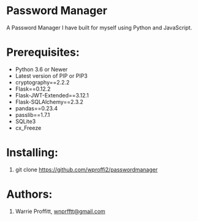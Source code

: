 # Password Manager
A Password Manager I have built for myself using Python and JavaScript.

# Prerequisites:
* Python 3.6 or Newer
* Latest version of PIP or PIP3
* cryptography==2.2.2
* Flask==0.12.2
* Flask-JWT-Extended==3.12.1
* Flask-SQLAlchemy==2.3.2
* pandas==0.23.4
* passlib==1.7.1
* SQLite3
* cx_Freeze 

# Installing:
1. git clone https://github.com/wproffi2/passwordmanager

# Authors:
1. Warrie Proffitt, wnprfftt@gmail.com
